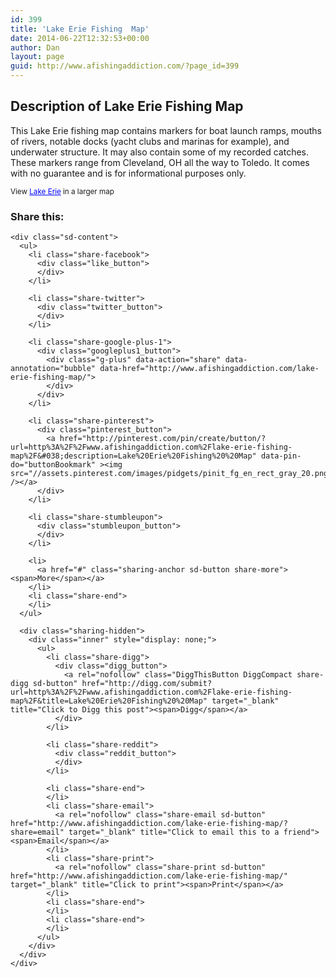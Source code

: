 ```yaml
---
id: 399
title: 'Lake Erie Fishing  Map'
date: 2014-06-22T12:32:53+00:00
author: Dan
layout: page
guid: http://www.afishingaddiction.com/?page_id=399
---
```

<div class="google-map">
</div>

## Description of Lake Erie Fishing Map

This Lake Erie fishing map contains markers for boat launch ramps, mouths of rivers, notable docks (yacht clubs and marinas for example), and underwater structure. It may also contain some of my recorded catches. These markers range from Cleveland, OH all the way to Toledo. It comes with no guarantee and is for informational purposes only.

<small>View <a href="http://www.google.com/maps/ms?msa=0&msid=204931278092854056383.0004dec21fbcc3616bb1f&hl=en&ie=UTF8&ll=41.607417,-82.63298&spn=0.451833,1.600705&t=h&output=embed" style="color:#0000FF;text-align:left">Lake Erie</a> in a larger map</small>

<div class="sharedaddy sd-sharing-enabled">
  <div class="robots-nocontent sd-block sd-social sd-social-official sd-sharing">
    <h3 class="sd-title">
      Share this:
    </h3>
    
    <div class="sd-content">
      <ul>
        <li class="share-facebook">
          <div class="like_button">
          </div>
        </li>
        
        <li class="share-twitter">
          <div class="twitter_button">
          </div>
        </li>
        
        <li class="share-google-plus-1">
          <div class="googleplus1_button">
            <div class="g-plus" data-action="share" data-annotation="bubble" data-href="http://www.afishingaddiction.com/lake-erie-fishing-map/">
            </div>
          </div>
        </li>
        
        <li class="share-pinterest">
          <div class="pinterest_button">
            <a href="http://pinterest.com/pin/create/button/?url=http%3A%2F%2Fwww.afishingaddiction.com%2Flake-erie-fishing-map%2F&#038;description=Lake%20Erie%20Fishing%20%20Map" data-pin-do="buttonBookmark" ><img src="//assets.pinterest.com/images/pidgets/pinit_fg_en_rect_gray_20.png" /></a>
          </div>
        </li>
        
        <li class="share-stumbleupon">
          <div class="stumbleupon_button">
          </div>
        </li>
        
        <li>
          <a href="#" class="sharing-anchor sd-button share-more"><span>More</span></a>
        </li>
        <li class="share-end">
        </li>
      </ul>
      
      <div class="sharing-hidden">
        <div class="inner" style="display: none;">
          <ul>
            <li class="share-digg">
              <div class="digg_button">
                <a rel="nofollow" class="DiggThisButton DiggCompact share-digg sd-button" href="http://digg.com/submit?url=http%3A%2F%2Fwww.afishingaddiction.com%2Flake-erie-fishing-map%2F&title=Lake%20Erie%20Fishing%20%20Map" target="_blank" title="Click to Digg this post"><span>Digg</span></a>
              </div>
            </li>
            
            <li class="share-reddit">
              <div class="reddit_button">
              </div>
            </li>
            
            <li class="share-end">
            </li>
            <li class="share-email">
              <a rel="nofollow" class="share-email sd-button" href="http://www.afishingaddiction.com/lake-erie-fishing-map/?share=email" target="_blank" title="Click to email this to a friend"><span>Email</span></a>
            </li>
            <li class="share-print">
              <a rel="nofollow" class="share-print sd-button" href="http://www.afishingaddiction.com/lake-erie-fishing-map/" target="_blank" title="Click to print"><span>Print</span></a>
            </li>
            <li class="share-end">
            </li>
            <li class="share-end">
            </li>
          </ul>
        </div>
      </div>
    </div>
  </div>
</div>